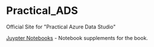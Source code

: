 # Practical_ADS
Official Site for "Practical Azure Data Studio"

[Juypter Notebooks](content/readme.md) - Notebook supplements for the book.
